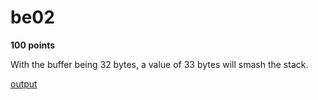 # be02
 **100 points**

With the buffer being 32 bytes, a value of 33 bytes will smash the stack.

[output](https://i.imgur.com/gucLv88.png)

